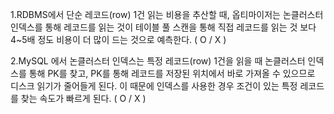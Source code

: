 1.RDBMS에서 단순 레코드(row) 1건 읽는 비용을 추산할 때, 
옵티마이저는 논클러스터 인덱스를 통해 레코드를 읽는 것이 
테이블 풀 스캔을 통해 직접 레코드를 읽는 것 보다 4~5배 정도 비용이 더 많이 드는 것으로 예측한다.  ( O / X )


2.MySQL 에서 논클러스터 인덱스는
특정 레코드(row) 1건을 읽을 때 논클러스터 인덱스를 통해 PK를 찾고, 
PK를 통해 레코드를 저장된 위치에서 바로 가져올 수 있으므로 디스크 읽기가 줄어들게 된다. 
이 때문에 인덱스를 사용한 경우 조건이 있는 특정 레코드를 찾는 속도가 빠르게 된다.  ( O / X )